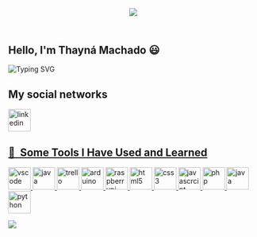 <header>
    <img src= "https://capsule-render.vercel.app/api?type=waving&height=100&color=5a9169">
</header>

## Hello, I'm Thayná Machado :smiley:

<img
    src="https://readme-typing-svg.demolab.com?font=Fira+Code&weight=500&pause=1000&color=5a9169&center=false&vCenter=true&repeat=true&width=435&lines=-%3E+Welcome+to+my+profile"
    alt="Typing SVG"
/>

## My social networks

<a href="https://www.linkedin.com/in/mthaayna/"><img src="https://cdn.jsdelivr.net/gh/devicons/devicon/icons/linkedin/linkedin-original.svg" alt="linkedin" width="45" height="45"/>

## 🚀 &nbsp;Some Tools I Have Used and Learned
<p align="left">
<img src="https://cdn.jsdelivr.net/gh/devicons/devicon/icons/vscode/vscode-original.svg" alt="vscode" width="45" height="45"/>
<img src="https://cdn.jsdelivr.net/gh/devicons/devicon/icons/figma/figma-original.svg" alt="java" width="45" height="45"/>
<img src="https://cdn.jsdelivr.net/gh/devicons/devicon/icons/trello/trello-original.svg" alt="trello" width="45" height="45"/>
<img src="https://cdn.jsdelivr.net/gh/devicons/devicon/icons/arduino/arduino-original.svg" alt="arduino" width="45" height="45"/>
<img src="https://cdn.jsdelivr.net/gh/devicons/devicon/icons/raspberrypi/raspberrypi-original.svg" alt="raspberrypi" width="45" height="45"/>
<img src="https://cdn.jsdelivr.net/gh/devicons/devicon/icons/html5/html5-original.svg" alt="html5" width="45" height="45"/>
<img src="https://cdn.jsdelivr.net/gh/devicons/devicon/icons/css3/css3-original.svg" alt="css3" width="45" height="45"/>
<img src="https://cdn.jsdelivr.net/gh/devicons/devicon/icons/javascript/javascript-original.svg" alt="javascrcipt" width="45" height="45"/>
<img src="https://cdn.jsdelivr.net/gh/devicons/devicon/icons/php/php-original.svg" alt="php" width="45" height="45"/>
<img src="https://cdn.jsdelivr.net/gh/devicons/devicon/icons/java/java-original.svg" alt="java" width="45" height="45"/>
<img src="https://cdn.jsdelivr.net/gh/devicons/devicon/icons/python/python-original.svg" alt="python" width="45" height="45"/>
</p>

<footer>
    <img src= "https://capsule-render.vercel.app/api?type=waving&height=125&color=5a9169&section=footer">
</footer>
